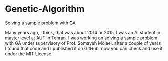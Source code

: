 # Genetic-Algorithm
Solving a sample problem with GA

Many years ago, I think, that was about 2014 or 2015, I was an AI student in master level at AUT in Tehran. I was working on solving a sample problem with GA under supervisory of Prof. Somayeh Molaei. after a couple of years I found that code and I published it on GitHub. now you can check and use it under the MIT License.


